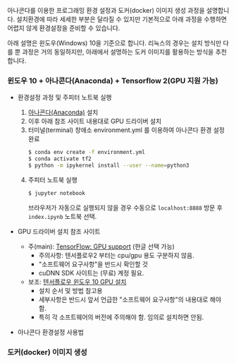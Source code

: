 아나콘다를 이용한 프로그래밍 환경 설정과 도커(docker) 이미지 생성 과정을 설명합니다.
설치환경에 따라 세세한 부분은 달라질 수 있지만 기본적으로 아래 과정을 수행하면 어렵지 않게 환경설정을 준비할 수 있습니다.

아래 설명은 윈도우(Windows) 10을 기준으로 합니다.
리눅스의 경우는 설치 방식만 다를 뿐 과정은 거의 동일하지만, 아래에서 설명하는 도커 이미지를 활용하는 방식을 추천합니다. 

### 윈도우 10 + 아나콘다(Anaconda) + Tensorflow 2(GPU 지원 가능)

* 환경설정 과정 및 주피터 노트북 실행
  1. [아나콘다(Anaconda)](https://www.anaconda.com/products/individual) 설치
  1. 이후 아래 참조 사이트 내용대로 GPU 드라이버 설치
  1. 터미널(terminal) 창애소 environment.yml 를 이용하여 아나콘다 환경 설정 완료
     ```bash
     $ conda env create -f environment.yml
     $ conda activate tf2
     $ python -m ipykernel install --user --name=python3
     ```
   1. 주피터 노트북 실행
      ```bash
      $ jupyter notebook
      ```
      브라우저가 자동으로 실행되지 않을 경우 수동으로 `localhost:8888` 방문 후 `index.ipynb` 노트북 선택.
     
* GPU 드라이버 설치 참조 사이트
  * 주(main): [TensorFlow: GPU support](https://www.tensorflow.org/install/gpu) (한글 선택 가능)
     * 주의사항: 텐서플로우2 부터는 cpu/gpu 용도 구분하지 않음.
     * "소프트웨어 요구사항"을 반드시 확인할 것
     * cuDNN SDK 사이트는 (무료) 계정 필요.
  * 보조: [텐서플로우 윈도우 10 GPU 설치](https://teddylee777.github.io/colab/tensorflow-gpu-install-windows)
     * 설치 순서 및 방법 참고용
     * 세부사항은 반드시 앞서 언급한 "소프트웨어 요구사항"의 내용대로 해야 함.
     * 특히 각 소프트웨어의 버전에 주의해야 함. 임의로 설치하면 안됨.

* 아나콘다 환경설정 사용법

### 도커(docker) 이미지 생성

